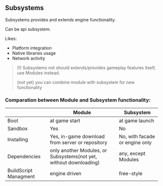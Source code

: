 Subsystems
-

Subsystems provides and extends engine functionality.

Can be api subsystem.

Likes:
* Platform integration
* Native libraries usage
* Network activity

>(!) Subsystems not should extends/provides gameplay features itself, use Modules instead.
>
>(not yet) you can combine module with subsystem for new functionality 

### Comparation between Module and Subsystem functionality:

  |      | Module | Subsystem
---------|--------|----------
Boot     | at game start | at game launch 
Sandbox  | Yes    | No
Installing | Yes, in-game download from server or repository | No, with facade or engine only
Dependencies | only another Modules, or Subsystems(not yet, without downloading) | any, except Modules
BuildScript Managment | engine driven | free-style

 





